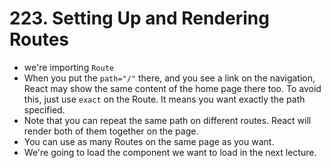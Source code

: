 # 223. Setting Up and Rendering Routes
- we're importing `Route`
- When you put the `path="/"` there, and you see a link on the navigation, React may show the same content of the home page there too. To avoid this, just use `exact` on the Route. It means you want exactly the path specified. 
- Note that you can repeat the same path on different routes. React will render both of them together on the page.
- You can use as many Routes on the same page as you want.  
- We're going to load the component we want to load in the next lecture.  